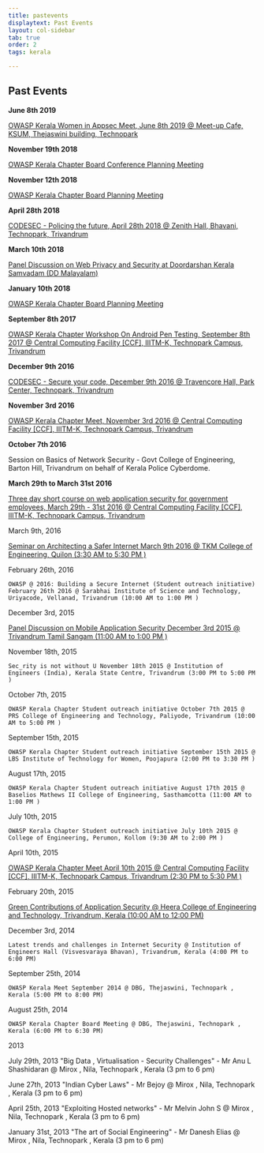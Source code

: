 ```yaml
---
title: pastevents
displaytext: Past Events
layout: col-sidebar
tab: true
order: 2
tags: kerala

---
```


## Past Events

**June 8th 2019**

[OWASP Kerala Women in Appsec Meet, June 8th 2019 @ Meet-up Cafe, KSUM, Thejaswini building, Technopark](events/june2019)

**November 19th 2018**

[OWASP Kerala Chapter Board Conference Planning Meeting](events/19november2018)

**November 12th 2018**

[OWASP Kerala Chapter Board Planning Meeting](events/12november2018) 

**April 28th 2018**

[CODESEC - Policing the future, April 28th 2018 @ Zenith Hall, Bhavani, Technopark, Trivandrum](events/april2018)

**March 10th 2018**

[Panel Discussion on Web Privacy and Security at Doordarshan Kerala Samvadam (DD Malayalam) ](events/march2018)

**January 10th 2018**

[OWASP Kerala Chapter Board Planning Meeting](events/january2018)

**September 8th 2017**

[OWASP Kerala Chapter Workshop On Android Pen Testing, September 8th 2017 @ Central Computing Facility [CCF], IIITM-K, Technopark Campus, Trivandrum](events/september2017)

**December 9th 2016**

[CODESEC - Secure your code, December 9th 2016 @ Travencore Hall, Park Center, Technopark, Trivandrum](9December2016)

**November 3rd 2016**

[OWASP Kerala Chapter Meet, November 3rd 2016 @ Central Computing Facility [CCF], IIITM-K, Technopark Campus, Trivandrum](/3November2016.html)

**October 7th 2016**

  Session on Basics of Network Security - Govt College of Engineering, Barton Hill, Trivandrum on behalf of Kerala Police Cyberdome.

**March 29th to March 31st 2016**

  [Three day short course on web application security for government employees, March 29th - 31st 2016 @ Central Computing Facility [CCF], IIITM-K, Technopark Campus, Trivandrum](2931March2016)

March 9th, 2016

  [Seminar on Architecting a Safer Internet March 9th 2016 @ TKM College of Engineering, Quilon (3:30 AM to 5:30 PM )](9March2016)

February 26th, 2016

    OWASP @ 2016: Building a Secure Internet (Student outreach initiative) February 26th 2016 @ Sarabhai Institute of Science and Technology, Uriyacode, Vellanad, Trivandrum (10:00 AM to 1:00 PM )

December 3rd, 2015

   [Panel Discussion on Mobile Application Security December 3rd 2015 @ Trivandrum Tamil Sangam (11:00 AM to 1:00 PM )](3December2015)

November 18th, 2015

    Sec_rity is not without U November 18th 2015 @ Institution of Engineers (India), Kerala State Centre, Trivandrum (3:00 PM to 5:00 PM )

October 7th, 2015

    OWASP Kerala Chapter Student outreach initiative October 7th 2015 @ PRS College of Engineering and Technology, Paliyode, Trivandrum (10:00 AM to 5:00 PM )

September 15th, 2015

    OWASP Kerala Chapter Student outreach initiative September 15th 2015 @ LBS Institute of Technology for Women, Poojapura (2:00 PM to 3:30 PM )

August 17th, 2015

    OWASP Kerala Chapter Student outreach initiative August 17th 2015 @ Baselios Mathews II College of Engineering, Sasthamcotta (11:00 AM to 1:00 PM )

July 10th, 2015

    OWASP Kerala Chapter Student outreach initiative July 10th 2015 @ College of Engineering, Perumon, Kollom (9:30 AM to 2:00 PM )

April 10th, 2015

  [OWASP Kerala Chapter Meet April 10th 2015 @ Central Computing Facility [CCF], IIITM-K, Technopark Campus, Trivandrum (2:30 PM to 5:30 PM )](events/april2015)

February 20th, 2015

  [Green Contributions of Application Security @ Heera College of Engineering and Technology, Trivandrum, Kerala (10:00 AM to 12:00 PM)](events/february2015)

December 3rd, 2014

    Latest trends and challenges in Internet Security @ Institution of Engineers Hall (Visvesvaraya Bhavan), Trivandrum, Kerala (4:00 PM to 6:00 PM)

September 25th, 2014

    OWASP Kerala Meet September 2014 @ DBG, Thejaswini, Technopark , Kerala (5:00 PM to 8:00 PM)

August 25th, 2014

    OWASP Kerala Chapter Board Meeting @ DBG, Thejaswini, Technopark , Kerala (6:00 PM to 6:30 PM)

2013

  July 29th, 2013 "Big Data , Virtualisation - Security Challenges" - Mr Anu L Shashidaran @ Mirox , Nila, Technopark , Kerala (3 pm to 6 pm)


  June 27th, 2013 "Indian Cyber Laws" - Mr Bejoy @ Mirox , Nila, Technopark , Kerala (3 pm to 6 pm)


  April 25th, 2013 "Exploiting Hosted networks" - Mr Melvin John S @ Mirox , Nila, Technopark , Kerala (3 pm to 6 pm)


  January 31st, 2013 "The art of Social Engineering" - Mr Danesh Elias @ Mirox , Nila, Technopark , Kerala (3 pm to 6 pm)
